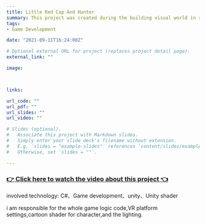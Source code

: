 ```yaml
---
title: Little Red Cap And Hunter
summary: This project was created during the building visual world in round 1 with my teammates. it is about the woof is running after the little red cap in a forest and the hunter should be protecting the little red cap. and the world was built in the VR platfrom using the Occulus.
tags:
- Game Development

date: "2021-09-11T16:24:00Z"

# Optional external URL for project (replaces project detail page).
external_link: ""

image:



links:

url_code: ""
url_pdf: ""
url_slides: ""
url_video: ""

# Slides (optional).
#   Associate this project with Markdown slides.
#   Simply enter your slide deck's filename without extension.
#   E.g. `slides = "example-slides"` references `content/slides/example-slides.md`.
#   Otherwise, set `slides = ""`.

---
```



### [👉 Click here to watch the video about this project 👈](https://v.youku.com/v_show/id_XNTgyNTM2Mjc4OA==.html?spm=a2hbt.13141534.1_2.d_1&scm=20140719.manual.114461.video_XNTgyNTM2Mjc4OA==)


involved technology: C#、Game development、unity、Unity shader


i am responsible for the whole game logic code,VR platform settings,cartoon shader for character,and the lighting.
